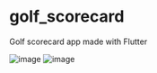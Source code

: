# golf_scorecard

Golf scorecard app made with Flutter

![image](https://user-images.githubusercontent.com/65632410/122328165-26ec4c00-cefd-11eb-9ccc-634076093a9c.png) ![image](https://user-images.githubusercontent.com/65632410/122328177-2eabf080-cefd-11eb-9041-05c1051ee87d.png)



